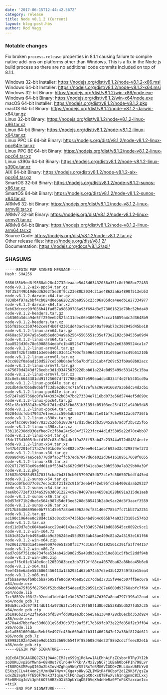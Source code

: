 ```yaml
---
date: '2017-06-15T12:44:42.567Z'
category: release
title: Node v8.1.2 (Current)
layout: blog-post.hbs
author: Rod Vagg
---
```


### Notable changes

Fix broken `process.release` properties in 8.1.1 causing failure to compile native add-ons on platforms other than Windows. This is a fix in the Node.js build process so there are no additional code commits included on top of 8.1.1.

Windows 32-bit Installer: https://nodejs.org/dist/v8.1.2/node-v8.1.2-x86.msi \
Windows 64-bit Installer: https://nodejs.org/dist/v8.1.2/node-v8.1.2-x64.msi \
Windows 32-bit Binary: https://nodejs.org/dist/v8.1.2/win-x86/node.exe \
Windows 64-bit Binary: https://nodejs.org/dist/v8.1.2/win-x64/node.exe \
macOS 64-bit Installer: https://nodejs.org/dist/v8.1.2/node-v8.1.2.pkg \
macOS 64-bit Binary: https://nodejs.org/dist/v8.1.2/node-v8.1.2-darwin-x64.tar.gz \
Linux 32-bit Binary: https://nodejs.org/dist/v8.1.2/node-v8.1.2-linux-x86.tar.xz \
Linux 64-bit Binary: https://nodejs.org/dist/v8.1.2/node-v8.1.2-linux-x64.tar.xz \
Linux PPC LE 64-bit Binary: https://nodejs.org/dist/v8.1.2/node-v8.1.2-linux-ppc64le.tar.xz \
Linux PPC BE 64-bit Binary: https://nodejs.org/dist/v8.1.2/node-v8.1.2-linux-ppc64.tar.xz \
Linux s390x 64-bit Binary: https://nodejs.org/dist/v8.1.2/node-v8.1.2-linux-s390x.tar.xz \
AIX 64-bit Binary: https://nodejs.org/dist/v8.1.2/node-v8.1.2-aix-ppc64.tar.gz \
SmartOS 32-bit Binary: https://nodejs.org/dist/v8.1.2/node-v8.1.2-sunos-x86.tar.xz \
SmartOS 64-bit Binary: https://nodejs.org/dist/v8.1.2/node-v8.1.2-sunos-x64.tar.xz \
ARMv6 32-bit Binary: https://nodejs.org/dist/v8.1.2/node-v8.1.2-linux-armv6l.tar.xz \
ARMv7 32-bit Binary: https://nodejs.org/dist/v8.1.2/node-v8.1.2-linux-armv7l.tar.xz \
ARMv8 64-bit Binary: https://nodejs.org/dist/v8.1.2/node-v8.1.2-linux-arm64.tar.xz \
Source Code: https://nodejs.org/dist/v8.1.2/node-v8.1.2.tar.gz \
Other release files: https://nodejs.org/dist/v8.1.2/ \
Documentation: https://nodejs.org/docs/v8.1.2/api/

### SHASUMS

```
-----BEGIN PGP SIGNED MESSAGE-----
Hash: SHA256

9886f85b9ed8f9588ab28c42732deaaae5d43d63432036a351c8df968bc72483  node-v8.1.2-aix-ppc64.tar.gz
70f353449b19d6d36262f5e38f9cc23e80b2034c21ae48623a6a4890f513eb53  node-v8.1.2-darwin-x64.tar.gz
7838b4f97a2bbf4cb024d0e6a620219ba9595c23c06a05dca4eedb1e27334977  node-v8.1.2-darwin-x64.tar.xz
5eb63dcccc90f036b41fad57a98699786a93f694d3c573061621d78bc52bda49  node-v8.1.2-headers.tar.gz
cb8360a3dca94e5ff250eeb282fa131dec06e30699e7ccca16059a4c2d3648b9  node-v8.1.2-headers.tar.xz
555f826cc3507462ce8f4b0f42301dd43ac9ec1640af99ab73c302945d45be18  node-v8.1.2-linux-arm64.tar.gz
d468ac671047a5a5edb6edd34a9a625645505551c35ef73e2102c504535a09d4  node-v8.1.2-linux-arm64.tar.xz
3aa8523d30c78c6908864edafc1b485254770a895e557fa2e2e63899524ca1c7  node-v8.1.2-linux-armv6l.tar.gz
de388f42bf36881b3e0ed40c03c41c700cf85964d439101d95ae75c49b51210b  node-v8.1.2-linux-armv6l.tar.xz
43cc882f0a6ad150d527ce5b0b0abefd6a7bdf12b1ab4f269c53fb9a68b02acc  node-v8.1.2-linux-armv7l.tar.gz
c475670d4243df28eebc3d1d93475839228bbb01a224e8d95499d531425c15ba  node-v8.1.2-linux-armv7l.tar.xz
83c0e5c6643381dd91f25607df17798ed637e590aadcb40334f4e2fb5401cd9a  node-v8.1.2-linux-ppc64le.tar.gz
201db4de7bb6d8d6bffc3d5e2d6c4c71afd17ef8ac969916687a36bdc54d2cb1  node-v8.1.2-linux-ppc64le.tar.xz
5d7247a857368c0fa74439342b0347bd273384e7116bd073e56d5744ef5d690c  node-v8.1.2-linux-ppc64.tar.gz
951ef8cb358143eb79df7d1ed245fbd851b3135fc05103ee25f4121a949b5d45  node-v8.1.2-linux-ppc64.tar.xz
05204ddcfdb479437e1eecacc59e5db5637f466a71e01bf7c5e9812ac67736fb  node-v8.1.2-linux-s390x.tar.gz
565efacce07bad77823252d6b1883e717d15dec1db3504528a7ad3f3b5c25f65  node-v8.1.2-linux-s390x.tar.xz
73b116238dd930efbed7c2f6ba24c5c04f27223fcc44d1d35305e22d70c4bb87  node-v8.1.2-linux-x64.tar.gz
f5dc173d3005fbcfd107c83a15d4dbff9a28ff53ab42c23344a572d84814ecfe  node-v8.1.2-linux-x64.tar.xz
fe47b47201ef17a27ef01bd0efde882ce72eee9e11aebf692e33c429874ef373  node-v8.1.2-linux-x86.tar.gz
d00a8d4057ae5ceb778d9fa62ffcb7ede7047d6de022d36416189517668f0655  node-v8.1.2-linux-x86.tar.xz
89287170578e09add01e0f55b43a6639d05f341ca3ac30b5589a7a329bb0a39f  node-v8.1.2.pkg
3f682b92985d934703f5cba7b43f0cb0f57907d5d072c1e7c586507bddf445e4  node-v8.1.2-sunos-x64.tar.gz
192acd0fbdd77c0c7ecbc3bf21182c916f2eeb4742eb95fc2eb400cdaab29327  node-v8.1.2-sunos-x64.tar.xz
3ae6b6772ef3334a539a3d6912224c9e784097aae4650e1028b691a315de1aeb  node-v8.1.2-sunos-x86.tar.gz
b9d57df71b2dbc6c564c987d5ddf3ee3208d385413b2a0c9ac2dd3f3aacf3559  node-v8.1.2-sunos-x86.tar.xz
d717b364868956e0b775145e57a84e63962a9cf83146e778547fc71bb27a2251  node-v8.1.2.tar.gz
ac190c1964ee0c28d4c163c0ccbb47435b2e4bd9b4c065b74a93373105c574b3  node-v8.1.2.tar.xz
dcd11d9d7e3c604bad4acc29e40143aa27ef33d957d41bd088545cc0092c9cc1  node-v8.1.2-win-x64.7z
5463c812afeb498ad8ab9c396246e455d9353ab48ae409c82a2a45193e161f66  node-v8.1.2-win-x64.zip
7e20612702d1a45eee9097e0e51858f3c77c31654f42192561c391fa3f744157  node-v8.1.2-win-x86.7z
6ad7c86f751c8e734fee534ab42d9062d5a48d93ea13d10e681c5fbc52ddf94b  node-v8.1.2-win-x86.zip
eaae7f6c01e8140e6cc12059383bce3db7379ff88ca40578ba62a86bda45b6e8  node-v8.1.2-x64.msi
7eef456e6a5e5536064456413a1362951d63b674a57e5e43b122749f83e15ea4  node-v8.1.2-x86.msi
2fbbaa9466fb9bcbba7b951fe8cd974be85c2c7cdad37315f94ec507ffbec67a  win-x64/node.exe
6d4d80475f05f627509f52bd6bdf54deed2b28591c287e6608d93768abfc7f60  win-x64/node.lib
7cc98592cf08f2c92edad1def4d1e3d267d2248547d307a8ead797f396a12ead  win-x64/node_pdb.7z
80db8cce3c97f814db114a97363fc1467c19f68f1d8be2b538d5bd527fd52c35  win-x64/node_pdb.zip
2b18a6b215422fa95acbfd584fdd002ea3bcb6e5aa13049728cb6ecbd353d924  win-x86/node.exe
4570a4d7bbcfac53d0801e95d30c373c9af5f17d369fc073e22fd858f2c3ff84  win-x86/node.lib
4e1a0561609d0ad5ebf6e497fc450c660ab2fb3114662847e12a38bf8124d611  win-x86/node_pdb.7z
589983102a42e65e9db15353669d654f9f885608d4de23f88e2cdcffeec02e1b  win-x86/node_pdb.zip
-----BEGIN PGP SIGNATURE-----

iQEcBAEBCAAGBQJZS3j0AAoJEMJzeS99g1RdAvwIALEhhAiPzZCsbo+RTRyJYI2b
zoDUKuJvp2GYMwn6+68H0ut7Kln6Hv7PKkrA/MxivpNC7j1UBah0boFP1h798Lvr
+IB8EQkXMFwpQI6Oo2bkIovHZghqm9WqYSSlRxTeBMG6VCGDQ+ZRLL4xxU6EbYvU
E5XszCCLv4t4on2jV/mHDA7Nyv+CXga+o8NvGZLIWGtR4fUObpY2d1Z9K3f/gsZa
udxZE2ep9/FfE5QF7Hak37Iqsu/ClFQn3wgSpXOcxsQTBFwXvsh1nqgnmC8ILxxj
F5eBRH4gJoVi3pht6O76HBZxOXiBOpUY4qDBf0VqXh4nHeRa0PToP4KYaxcaeIc=
=ttiX
-----END PGP SIGNATURE-----

```
